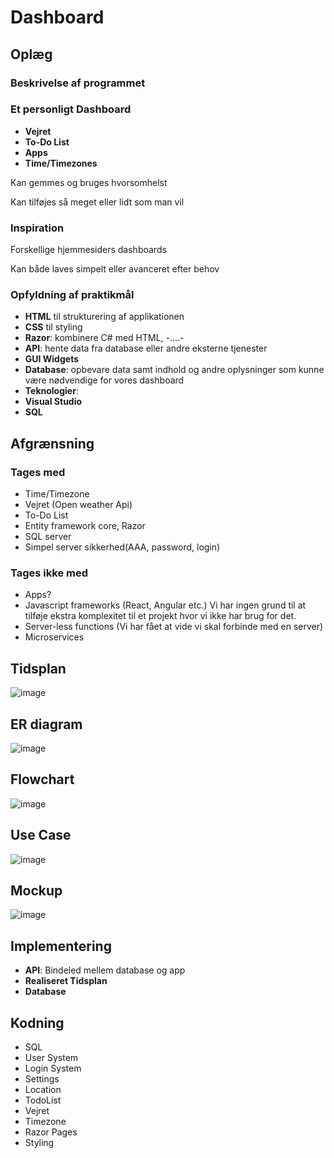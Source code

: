 # Dashboard

## Oplæg
### Beskrivelse af programmet

### **Et personligt Dashboard**

- **Vejret**
- **To-Do List**
- **Apps**
- **Time/Timezones**

Kan gemmes og bruges hvorsomhelst

Kan tilføjes så meget eller lidt som man vil

### Inspiration

Forskellige hjemmesiders dashboards

Kan både laves simpelt eller avanceret efter behov

### Opfyldning af praktikmål

- **HTML** til strukturering af applikationen
- **CSS** til styling
- **Razor**: kombinere C# med HTML, -….-
- **API**: hente data fra database eller andre eksterne tjenester
- **GUI Widgets**
- **Database**: opbevare data samt indhold og andre oplysninger som kunne være nødvendige for vores dashboard
- **Teknologier**:
- **Visual Studio**
- **SQL**

## Afgrænsning

### Tages med
- Time/Timezone
- Vejret (Open weather Api)
- To-Do List 
- Entity framework core, Razor
- SQL server
- Simpel server sikkerhed(AAA, password, login)

### Tages ikke med
- Apps?
- Javascript frameworks (React, Angular etc.)
Vi har ingen grund til at tilføje ekstra komplexitet til et projekt hvor vi ikke har brug for det.
- Server-less functions (Vi har fået at vide vi skal forbinde med en server)
- Microservices



## Tidsplan
![image](https://github.com/user-attachments/assets/f459e772-18de-45b4-aa36-d6cf3ba0c28e)

## ER diagram
![image](https://github.com/user-attachments/assets/cd0045d2-92ce-42ca-b294-c8171517184a)

## Flowchart
![image](https://github.com/user-attachments/assets/20f13cf9-37ad-4679-97db-301a08c23053)

## Use Case
![image](https://github.com/user-attachments/assets/102f0526-e037-456f-9b37-fac330b15767)

## Mockup
![image](https://github.com/user-attachments/assets/a45de055-da95-46af-a529-f13beb986694)



## Implementering
- **API**: Bindeled mellem database og app
- **Realiseret Tidsplan**
- **Database**

## Kodning
- SQL
- User System
- Login System
- Settings
- Location
- TodoList
- Vejret
- Timezone
- Razor Pages
- Styling









